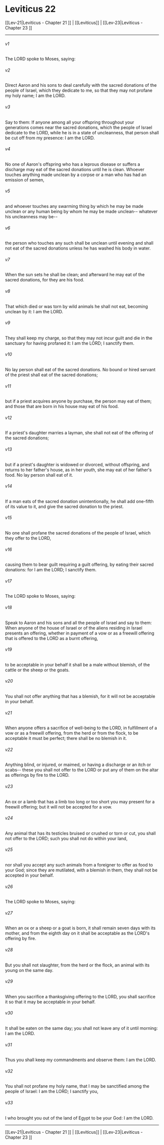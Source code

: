 # Leviticus 22

[[Lev-21|Leviticus - Chapter 21 ]] | [[Leviticus]] | [[Lev-23|Leviticus - Chapter 23 ]]
***

###### v1
The LORD spoke to Moses, saying:
###### v2
Direct Aaron and his sons to deal carefully with the sacred donations of the people of Israel, which they dedicate to me, so that they may not profane my holy name; I am the LORD.
###### v3
Say to them: If anyone among all your offspring throughout your generations comes near the sacred donations, which the people of Israel dedicate to the LORD, while he is in a state of uncleanness, that person shall be cut off from my presence: I am the LORD.
###### v4
No one of Aaron's offspring who has a leprous disease or suffers a discharge may eat of the sacred donations until he is clean. Whoever touches anything made unclean by a corpse or a man who has had an emission of semen,
###### v5
and whoever touches any swarming thing by which he may be made unclean or any human being by whom he may be made unclean-- whatever his uncleanness may be--
###### v6
the person who touches any such shall be unclean until evening and shall not eat of the sacred donations unless he has washed his body in water.
###### v7
When the sun sets he shall be clean; and afterward he may eat of the sacred donations, for they are his food.
###### v8
That which died or was torn by wild animals he shall not eat, becoming unclean by it: I am the LORD.
###### v9
They shall keep my charge, so that they may not incur guilt and die in the sanctuary for having profaned it: I am the LORD; I sanctify them.
###### v10
No lay person shall eat of the sacred donations. No bound or hired servant of the priest shall eat of the sacred donations;
###### v11
but if a priest acquires anyone by purchase, the person may eat of them; and those that are born in his house may eat of his food.
###### v12
If a priest's daughter marries a layman, she shall not eat of the offering of the sacred donations;
###### v13
but if a priest's daughter is widowed or divorced, without offspring, and returns to her father's house, as in her youth, she may eat of her father's food. No lay person shall eat of it.
###### v14
If a man eats of the sacred donation unintentionally, he shall add one-fifth of its value to it, and give the sacred donation to the priest.
###### v15
No one shall profane the sacred donations of the people of Israel, which they offer to the LORD,
###### v16
causing them to bear guilt requiring a guilt offering, by eating their sacred donations: for I am the LORD; I sanctify them.
###### v17
The LORD spoke to Moses, saying:
###### v18
Speak to Aaron and his sons and all the people of Israel and say to them: When anyone of the house of Israel or of the aliens residing in Israel presents an offering, whether in payment of a vow or as a freewill offering that is offered to the LORD as a burnt offering,
###### v19
to be acceptable in your behalf it shall be a male without blemish, of the cattle or the sheep or the goats.
###### v20
You shall not offer anything that has a blemish, for it will not be acceptable in your behalf.
###### v21
When anyone offers a sacrifice of well-being to the LORD, in fulfillment of a vow or as a freewill offering, from the herd or from the flock, to be acceptable it must be perfect; there shall be no blemish in it.
###### v22
Anything blind, or injured, or maimed, or having a discharge or an itch or scabs-- these you shall not offer to the LORD or put any of them on the altar as offerings by fire to the LORD.
###### v23
An ox or a lamb that has a limb too long or too short you may present for a freewill offering; but it will not be accepted for a vow.
###### v24
Any animal that has its testicles bruised or crushed or torn or cut, you shall not offer to the LORD; such you shall not do within your land,
###### v25
nor shall you accept any such animals from a foreigner to offer as food to your God; since they are mutilated, with a blemish in them, they shall not be accepted in your behalf.
###### v26
The LORD spoke to Moses, saying:
###### v27
When an ox or a sheep or a goat is born, it shall remain seven days with its mother, and from the eighth day on it shall be acceptable as the LORD's offering by fire.
###### v28
But you shall not slaughter, from the herd or the flock, an animal with its young on the same day.
###### v29
When you sacrifice a thanksgiving offering to the LORD, you shall sacrifice it so that it may be acceptable in your behalf.
###### v30
It shall be eaten on the same day; you shall not leave any of it until morning: I am the LORD.
###### v31
Thus you shall keep my commandments and observe them: I am the LORD.
###### v32
You shall not profane my holy name, that I may be sanctified among the people of Israel: I am the LORD; I sanctify you,
###### v33
I who brought you out of the land of Egypt to be your God: I am the LORD.

***

[[Lev-21|Leviticus - Chapter 21 ]] | [[Leviticus]] | [[Lev-23|Leviticus - Chapter 23 ]]
